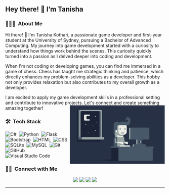 <h2>Hey there! 👋 I’m Tanisha</h2><p></p>
<h3 id="-about-me">👨🏻‍💻 &nbsp;About Me</h3>
<p>Hi there! 👋 I'm Tanisha Kothari, a passionate game developer and first-year student at the University of Sydney, pursuing a Bachelor of Advanced Computing. My journey into game development started with a curiosity to understand how things work behind the scenes. This curiosity quickly turned into a passion as I delved deeper into coding and development.
  
When I'm not coding or developing games, you can find me immersed in a game of chess. Chess has taught me strategic thinking and patience, which directly enhances my problem-solving abilities as a developer. This hobby not only provides relaxation but also contributes to my overall growth as a developer.

I am excited to apply my game development skills in a professional setting and contribute to innovative projects. Let's connect and create something amazing together!
<img alt="Night Coding" src="https://raw.githubusercontent.com/AVS1508/AVS1508/master/assets/Night-Coding.gif" align="right">
</p>
<h3 id="-tech-stack">🛠 &nbsp;Tech Stack</h3>
<p><img src="https://img.shields.io/badge/-C%23-05122A?style=flat&amp;logo=C%23" alt="C#">&nbsp;
<img src="https://img.shields.io/badge/-Python-05122A?style=flat&amp;logo=python" alt="Python">&nbsp;
<img src="https://img.shields.io/badge/-Flask-05122A?style=flat&amp;logo=flask" alt="Flask">&nbsp;
<img src="https://img.shields.io/badge/-Bootstrap-05122A?style=flat&amp;logo=bootstrap&amp;logoColor=563D7C" alt="Bootstrap">&nbsp;
<img src="https://img.shields.io/badge/-HTML-05122A?style=flat&amp;logo=HTML5" alt="HTML">&nbsp;
<img src="https://img.shields.io/badge/-CSS-05122A?style=flat&amp;logo=CSS3&amp;logoColor=1572B6" alt="CSS"><br>
<img src="https://img.shields.io/badge/SQLite-05122A.svg?style=flat&amp;logo=SQLite&amp;logoColor=white" alt="SQLite">&nbsp;
<img src="https://img.shields.io/badge/MySQL-05122A.svg?style=flat&amp;logo=MySQL&amp;logoColor=white" alt="MySQL">&nbsp;
<img src="https://img.shields.io/badge/-Git-05122A?style=flat&amp;logo=git" alt="Git">&nbsp;
<img src="https://img.shields.io/badge/-GitHub-05122A?style=flat&amp;logo=github" alt="GitHub">&nbsp;
<img src="https://img.shields.io/badge/-Visual%20Studio%20Code-05122A?style=flat&amp;logo=visual-studio-code&amp;logoColor=007ACC" alt="Visual Studio Code">&nbsp;
</p>
<h3 id="-connect-with-me">🤝🏻 &nbsp;Connect with Me</h3>
<p align="center">
<a href="mailto:sachittanisha@gmail.com"><img src="https://img.shields.io/badge/-sachittanisha@gmail.com-999999?style=flat&amp;logo=Gmail&amp"></a>
<a href="https://discordapp.com/users/1233699686439718944"><img src="https://img.shields.io/badge/StuckCoder50-999999?style=flat&amp&logo=Discord&amp"></a>
<a href="https://instagram.com/x.tanisha_creates.x"><img src="https://img.shields.io/badge/-@x.tanisha__creates.x-999999?style=flat&amp;logo=Instagram&amp"></a>
<a href="https://www.linkedin.com/in/tanisha-kothari-19a0a331b/"><img src="https://img.shields.io/badge/Tanisha%20Kothari-999999?style=flat&amp;logo=LinkedIn&amp"></a>
</p>
<hr>
